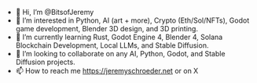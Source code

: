 - 👋 Hi, I’m @BitsofJeremy
- 👀 I’m interested in Python, AI (art + more), Crypto (Eth/Sol/NFTs), Godot game development, Blender 3D design, and 3D printing.
- 🌱 I’m currently learning Rust, Godot Engine 4, Blender 4, Solana Blockchain Development, Local LLMs, and Stable Diffusion.
- 💞️ I’m looking to collaborate on any AI, Python, Godot, and Stable Diffusion projects.
- 📫 How to reach me https://jeremyschroeder.net or on X

<!---
jeremyscode/jeremyscode is a ✨ special ✨ repository because its `README.md` (this file) appears on your GitHub profile.
You can click the Preview link to take a look at your changes.
--->
